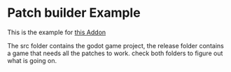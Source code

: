 Patch builder Example
=====================================

This is the example for [this Addon](https://github.com/kitfka/Godot-Patch-Tool)

The src folder contains the godot game project, the release folder contains a game that needs all the patches to work.
check both folders to figure out what is going on.
